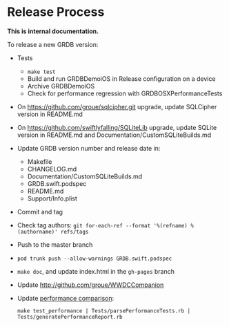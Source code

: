 Release Process
===============

**This is internal documentation.**

To release a new GRDB version:

- Tests
    - `make test`
    - Build and run GRDBDemoiOS in Release configuration on a device
    - Archive GRDBDemoiOS
    - Check for performance regression with GRDBOSXPerformanceTests
- On https://github.com/groue/sqlcipher.git upgrade, update SQLCipher version in README.md
- On https://github.com/swiftlyfalling/SQLiteLib upgrade, update SQLite version in README.md and Documentation/CustomSQLiteBuilds.md
- Update GRDB version number and release date in:
    - Makefile
    - CHANGELOG.md
    - Documentation/CustomSQLiteBuilds.md
    - GRDB.swift.podspec
    - README.md
    - Support/Info.plist
- Commit and tag
- Check tag authors: `git for-each-ref --format '%(refname) %(authorname)' refs/tags`
- Push to the master branch
- `pod trunk push --allow-warnings GRDB.swift.podspec`
- `make doc`, and update index.html in the `gh-pages` branch
- Update http://github.com/groue/WWDCCompanion
- Update [performance comparison](https://github.com/groue/GRDB.swift/wiki/Performance):

    `make test_performance | Tests/parsePerformanceTests.rb | Tests/generatePerformanceReport.rb`
